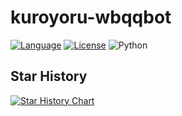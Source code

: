 # kuroyoru-wbqqbot

[![Language](https://img.shields.io/badge/language-python-green.svg?style=plastic)](https://www.python.org/)
[![License](https://img.shields.io/badge/license-AGPLv3-orange.svg?style=plastic)](https://github.com/tencent-connect/botpy/blob/master/LICENSE)
![Python](https://img.shields.io/badge/python-3.8+-blue)


## Star History

[![Star History Chart](https://api.star-history.com/svg?repos=TomChicken-on-github/kuroyoru-wbqqbot&type=Date)](https://star-history.com/#TomChicken-on-github/kuroyoru-wbqqbot&Date)
